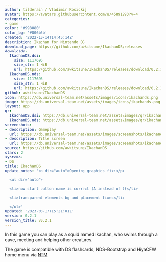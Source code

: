 ```yaml
---
author: tilderain / Vladimir Kosickij
avatar: https://avatars.githubusercontent.com/u/45891293?v=4
categories:
- game
color: '#998080'
color_bg: '#806b6b'
created: '2022-10-14T14:45:14Z'
description: Ikachan for Nintendo DS
download_page: https://github.com/awkitsune/IkachanDS/releases
downloads:
  IkachanDS.dsi:
    size: 1117696
    size_str: 1 MiB
    url: https://github.com/awkitsune/IkachanDS/releases/download/0.2.1/IkachanDS.dsi
  IkachanDS.nds:
    size: 1117696
    size_str: 1 MiB
    url: https://github.com/awkitsune/IkachanDS/releases/download/0.2.1/IkachanDS.nds
github: awkitsune/IkachanDS
icon: https://db.universal-team.net/assets/images/icons/ikachands.png
image: https://db.universal-team.net/assets/images/icons/ikachands.png
layout: app
qr:
  IkachanDS.dsi: https://db.universal-team.net/assets/images/qr/ikachands-dsi.png
  IkachanDS.nds: https://db.universal-team.net/assets/images/qr/ikachands-nds.png
screenshots:
- description: Gameplay
  url: https://db.universal-team.net/assets/images/screenshots/ikachands/gameplay.png
- description: Title screen
  url: https://db.universal-team.net/assets/images/screenshots/ikachands/title-screen.png
source: https://github.com/awkitsune/IkachanDS
stars: 2
systems:
- DS
title: IkachanDS
update_notes: '<p dir="auto">Opening graphics fix:</p>

  <ul dir="auto">

  <li>now start button name is correct (A instead of Z)</li>

  <li>transparent elements bg and placement fixes</li>

  </ul>'
updated: '2023-08-17T15:21:01Z'
version: 0.2.1
version_title: v0.2.1
---
```

In this game you can play as a squid named Ikachan, who swims through a cave, meeting and helping other creatures.

The game is compatible with DS flashcards, NDS-Bootstrap and HiyaCFW home menu via [NTM](/ds/NTM)
